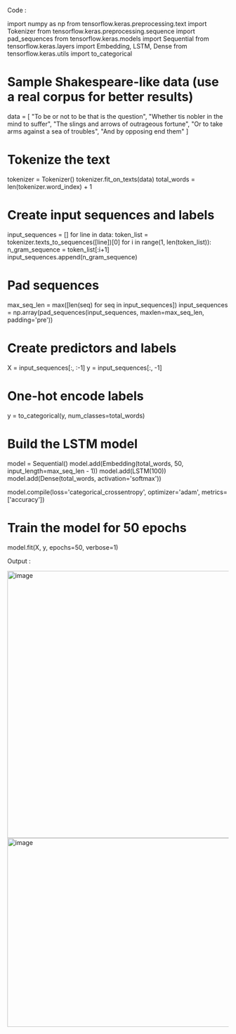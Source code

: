 
Code :

import numpy as np
from tensorflow.keras.preprocessing.text import Tokenizer
from tensorflow.keras.preprocessing.sequence import pad_sequences
from tensorflow.keras.models import Sequential
from tensorflow.keras.layers import Embedding, LSTM, Dense
from tensorflow.keras.utils import to_categorical

# Sample Shakespeare-like data (use a real corpus for better results)
data = [
    "To be or not to be that is the question",
    "Whether tis nobler in the mind to suffer",
    "The slings and arrows of outrageous fortune",
    "Or to take arms against a sea of troubles",
    "And by opposing end them"
]

# Tokenize the text
tokenizer = Tokenizer()
tokenizer.fit_on_texts(data)
total_words = len(tokenizer.word_index) + 1

# Create input sequences and labels
input_sequences = []
for line in data:
    token_list = tokenizer.texts_to_sequences([line])[0]
    for i in range(1, len(token_list)):
        n_gram_sequence = token_list[:i+1]
        input_sequences.append(n_gram_sequence)

# Pad sequences
max_seq_len = max([len(seq) for seq in input_sequences])
input_sequences = np.array(pad_sequences(input_sequences, maxlen=max_seq_len, padding='pre'))

# Create predictors and labels
X = input_sequences[:, :-1]
y = input_sequences[:, -1]

# One-hot encode labels
y = to_categorical(y, num_classes=total_words)

# Build the LSTM model
model = Sequential()
model.add(Embedding(total_words, 50, input_length=max_seq_len - 1))
model.add(LSTM(100))
model.add(Dense(total_words, activation='softmax'))

model.compile(loss='categorical_crossentropy', optimizer='adam', metrics=['accuracy'])

# Train the model for 50 epochs
model.fit(X, y, epochs=50, verbose=1)

Output :

<img width="730" height="608" alt="image" src="https://github.com/user-attachments/assets/f0801a63-4a63-40e6-8a0c-a630e3b9e764" />
<img width="628" height="430" alt="image" src="https://github.com/user-attachments/assets/8e8c4fc3-eb39-43a1-9986-021b4b4a9226" />
